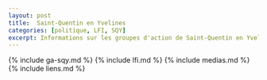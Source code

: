 ```yaml
---
layout: post
title:  Saint-Quentin en Yvelines
categories: [politique, LFI, SQY]
excerpt: Informations sur les groupes d'action de Saint-Quentin en Yvelines
---
```

{% include ga-sqy.md %}
{% include lfi.md %}
{% include medias.md %}
{% include liens.md %}
